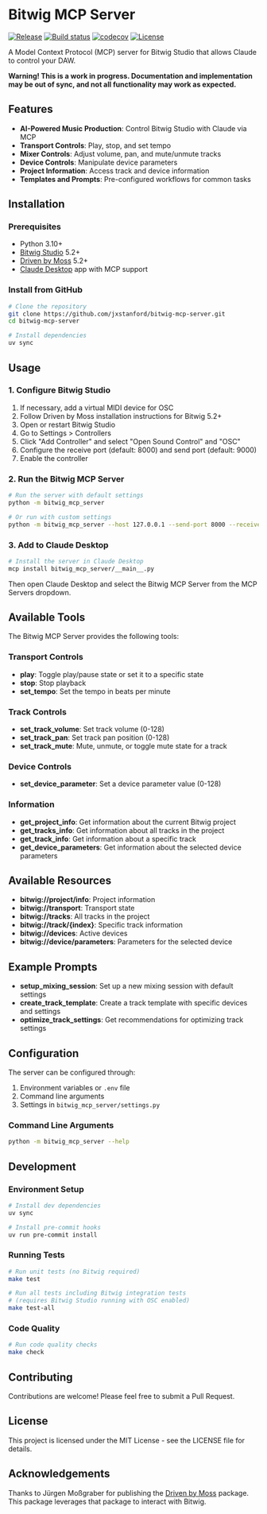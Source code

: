# Bitwig MCP Server

[![Release](https://img.shields.io/github/v/release/jxstanford/bitwig-mcp-server)](https://img.shields.io/github/v/release/jxstanford/bitwig-mcp-server)
[![Build status](https://img.shields.io/github/actions/workflow/status/jxstanford/bitwig-mcp-server/main.yml?branch=main)](https://github.com/jxstanford/bitwig-mcp-server/actions/workflows/main.yml?query=branch%3Amain)
[![codecov](https://codecov.io/gh/jxstanford/bitwig-mcp-server/branch/main/graph/badge.svg)](https://codecov.io/gh/jxstanford/bitwig-mcp-server)
[![License](https://img.shields.io/github/license/jxstanford/bitwig-mcp-server)](https://img.shields.io/github/license/jxstanford/bitwig-mcp-server)

A Model Context Protocol (MCP) server for Bitwig Studio that allows Claude to control your DAW.

**Warning! This is a work in progress. Documentation and implementation may be out of sync, and
not all functionality may work as expected.**

## Features

- **AI-Powered Music Production**: Control Bitwig Studio with Claude via MCP
- **Transport Controls**: Play, stop, and set tempo
- **Mixer Controls**: Adjust volume, pan, and mute/unmute tracks
- **Device Controls**: Manipulate device parameters
- **Project Information**: Access track and device information
- **Templates and Prompts**: Pre-configured workflows for common tasks

## Installation

### Prerequisites

- Python 3.10+
- [Bitwig Studio](https://www.bitwig.com/) 5.2+
- [Driven by Moss](https://www.mossgrabers.de/Software/Bitwig/Bitwig.html#5.2) 5.2+
- [Claude Desktop](https://claude.ai/download) app with MCP support

### Install from GitHub

```bash
# Clone the repository
git clone https://github.com/jxstanford/bitwig-mcp-server.git
cd bitwig-mcp-server

# Install dependencies
uv sync
```

## Usage

### 1. Configure Bitwig Studio

1. If necessary, add a virtual MIDI device for OSC
2. Follow Driven by Moss installation instructions for Bitwig 5.2+
3. Open or restart Bitwig Studio
4. Go to Settings > Controllers
5. Click "Add Controller" and select "Open Sound Control" and "OSC"
6. Configure the receive port (default: 8000) and send port (default: 9000)
7. Enable the controller

### 2. Run the Bitwig MCP Server

```bash
# Run the server with default settings
python -m bitwig_mcp_server

# Or run with custom settings
python -m bitwig_mcp_server --host 127.0.0.1 --send-port 8000 --receive-port 9000 --transport stdio --debug
```

### 3. Add to Claude Desktop

```bash
# Install the server in Claude Desktop
mcp install bitwig_mcp_server/__main__.py
```

Then open Claude Desktop and select the Bitwig MCP Server from the MCP Servers dropdown.

## Available Tools

The Bitwig MCP Server provides the following tools:

### Transport Controls

- **play**: Toggle play/pause state or set it to a specific state
- **stop**: Stop playback
- **set_tempo**: Set the tempo in beats per minute

### Track Controls

- **set_track_volume**: Set track volume (0-128)
- **set_track_pan**: Set track pan position (0-128)
- **set_track_mute**: Mute, unmute, or toggle mute state for a track

### Device Controls

- **set_device_parameter**: Set a device parameter value (0-128)

### Information

- **get_project_info**: Get information about the current Bitwig project
- **get_tracks_info**: Get information about all tracks in the project
- **get_track_info**: Get information about a specific track
- **get_device_parameters**: Get information about the selected device parameters

## Available Resources

- **bitwig://project/info**: Project information
- **bitwig://transport**: Transport state
- **bitwig://tracks**: All tracks in the project
- **bitwig://track/{index}**: Specific track information
- **bitwig://devices**: Active devices
- **bitwig://device/parameters**: Parameters for the selected device

## Example Prompts

- **setup_mixing_session**: Set up a new mixing session with default settings
- **create_track_template**: Create a track template with specific devices and settings
- **optimize_track_settings**: Get recommendations for optimizing track settings

## Configuration

The server can be configured through:

1. Environment variables or `.env` file
2. Command line arguments
3. Settings in `bitwig_mcp_server/settings.py`

### Command Line Arguments

```bash
python -m bitwig_mcp_server --help
```

## Development

### Environment Setup

```bash
# Install dev dependencies
uv sync

# Install pre-commit hooks
uv run pre-commit install
```

### Running Tests

```bash
# Run unit tests (no Bitwig required)
make test

# Run all tests including Bitwig integration tests
# (requires Bitwig Studio running with OSC enabled)
make test-all
```

### Code Quality

```bash
# Run code quality checks
make check
```

## Contributing

Contributions are welcome! Please feel free to submit a Pull Request.

## License

This project is licensed under the MIT License - see the LICENSE file for details.

## Acknowledgements

Thanks to Jürgen Moßgraber for publishing the [Driven by Moss](https://www.mossgrabers.de/Software/Bitwig/Bitwig.html#5.2) package. This package leverages that package to interact
with Bitwig.
